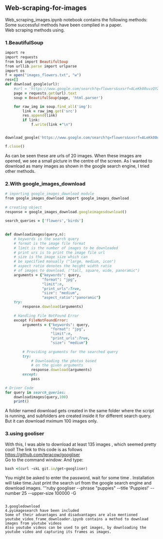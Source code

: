 ## Web-scraping-for-images 
Web_scraping_images.ipynb notebook contains the following methods:   
Some successful methods have been complied in a paper.    
Web scraping methods using.   
### 1.BeautifulSoup 
 
```ruby
import re
import requests
from bs4 import BeautifulSoup
from urllib.parse import urlparse
import os
f = open("images_flowers.txt", "w")
res=[]
def download_google(url):
    #url = 'https://www.google.com/search?q=flowers&sxsrf=ALeKk00uvzQYZFJo03cukIcMS-pcmmbuRQ:1589501547816&source=lnms&tbm=isch&sa=X&ved=2ahUKEwjEm4LZyrTpAhWjhHIEHewPD1MQ_AUoAXoECBAQAw&biw=1440&bih=740'
    page = requests.get(url).text
    soup = BeautifulSoup(page, 'html.parser')

    for raw_img in soup.find_all('img'):
        link = raw_img.get('src')
        res.append(link)
        if link:
            f.write(link +"\n")


download_google('https://www.google.com/search?q=flowers&sxsrf=ALeKk00uvzQYZFJo03cukIcMS-pcmmbuRQ:1589501547816&source=lnms&tbm=isch&sa=X&ved=2ahUKEwjEm4LZyrTpAhWjhHIEHewPD1MQ_AUoAXoECBAQAw&biw=1440&bih=740')

f.close()
```
As can be seen these are urls of 20 images. When these images are opened, we see a small picture in the centre of the screen. As I wanted to download as many images as shown in the google search engine, I tried other methods.


### 2.With google_images_download 
```ruby
# importing google_images_download module 
from google_images_download import google_images_download  
  
# creating object 
response = google_images_download.googleimagesdownload()  
  
search_queries = ['flowers','birds'] 
  
  
def downloadimages(query,n): 
    # keywords is the search query 
    # format is the image file format 
    # limit is the number of images to be downloaded 
    # print urs is to print the image file url 
    # size is the image size which can 
    # be specified manually ("large, medium, icon") 
    # aspect ratio denotes the height width ratio 
    # of images to download. ("tall, square, wide, panoramic") 
    arguments = {"keywords": query, 
                 "format": "jpg", 
                 "limit":n, 
                 "print_urls":True, 
                 "size": "medium", 
                 "aspect_ratio":"panoramic"} 
    try: 
        response.download(arguments) 
      
    # Handling File NotFound Error     
    except FileNotFoundError:  
        arguments = {"keywords": query, 
                     "format": "jpg", 
                     "limit":n, 
                     "print_urls":True,  
                     "size": "medium"} 
                       
        # Providing arguments for the searched query 
        try: 
            # Downloading the photos based 
            # on the given arguments 
            response.download(arguments)  
        except: 
            pass
  
# Driver Code 
for query in search_queries: 
    downloadimages(query,100)  
    print()
```
A folder named download gets created in the same folder where the script is running, and subfolders are created inside it for different search query. But it can download mximum 100 images only.

### 3.using gooliser 
With this, I was able to download at least 135 images , which seemed pretty cool! The link to this code is as follows https://github.com/teracow/googliser  
Go to the command window:
And type:
```ruby
bash <(curl -skL git.io/get-googliser)
```
You might be asked to enter the password, wait for some time . Installation will take time.Just print the search url from the google search engine and download images.
'''ruby
googliser --phrase "puppies" --title 'Puppies!' --number 25 --upper-size 100000 -G

```

3.googledownload   
4.pyimagesearch have been included  
Some of their advantages and disadvantages are also mentioned  
youtube_video_frame_downloader.ipynb contains a method to download images from youtube videos  
Also youtube videos can be used to get images, by downloading the youtube video and capturing its frames as images.
